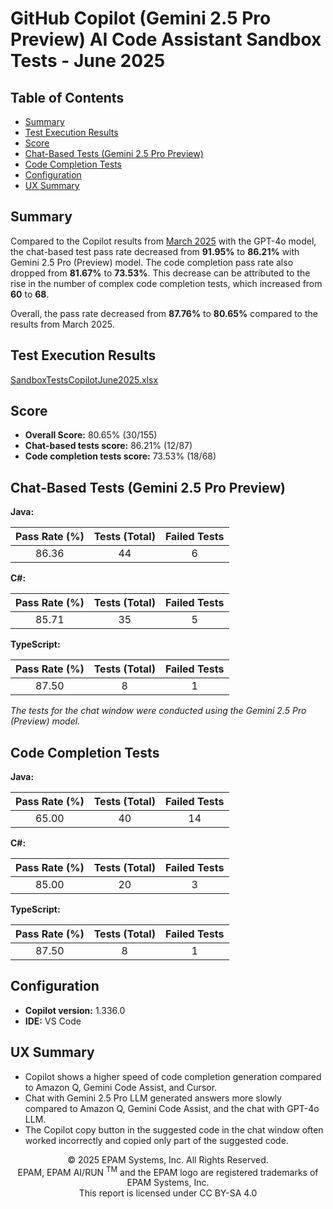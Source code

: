 # GitHub Copilot (Gemini 2.5 Pro Preview) AI Code Assistant Sandbox Tests - June 2025

## Table of Contents

- [Summary](#summary)
- [Test Execution Results](#test-execution-results)
- [Score](#score)
- [Chat-Based Tests (Gemini 2.5 Pro Preview)](#chat-based-tests-gemini-25-pro-preview)
- [Code Completion Tests](#code-completion-tests)
- [Configuration](#configuration)
- [UX Summary](#ux-summary)

## Summary

Compared to the Copilot results from [March 2025](copilot-gpt4o-sandbox-tests-march-2025.md) with the GPT-4o model, the chat-based test pass rate decreased from **91.95%** to **86.21%** with Gemini 2.5 Pro (Preview) model. The code completion pass rate also dropped from **81.67%** to **73.53%**. This decrease can be attributed to the rise in the number of complex code completion tests, which increased from **60** to **68**.

Overall, the pass rate decreased from **87.76%** to **80.65%** compared to the results from March 2025.

## Test Execution Results

[SandboxTestsCopilotJune2025.xlsx](../../../../../reports/2025/SandboxTestsCopilotGemini2.5ProJune2025.xlsx)

## Score

- **Overall Score:** 80.65% (30/155)
- **Chat-based tests score:** 86.21% (12/87)
- **Code completion tests score:** 73.53% (18/68)

## Chat-Based Tests (Gemini 2.5 Pro Preview)

**Java:**

| Pass Rate (%) | Tests (Total) | Failed Tests |
|:-------------:|:-------------:|:------------:|
| 86.36         | 44            | 6            |

**C#:**

| Pass Rate (%) | Tests (Total) | Failed Tests |
|:-------------:|:-------------:|:------------:|
| 85.71         | 35            | 5            |

**TypeScript:**

| Pass Rate (%) | Tests (Total) | Failed Tests |
|:-------------:|:-------------:|:------------:|
| 87.50         | 8             | 1            |

*The tests for the chat window were conducted using the Gemini 2.5 Pro (Preview) model.*

## Code Completion Tests

**Java:**

| Pass Rate (%) | Tests (Total) | Failed Tests |
|:-------------:|:-------------:|:------------:|
| 65.00         | 40            | 14           |

**C#:**

| Pass Rate (%) | Tests (Total) | Failed Tests |
|:-------------:|:-------------:|:------------:|
| 85.00         | 20            | 3            |

**TypeScript:**

| Pass Rate (%) | Tests (Total) | Failed Tests |
|:-------------:|:-------------:|:------------:|
| 87.50         | 8             | 1            |

## Configuration

- **Copilot version:** 1.336.0
- **IDE:** VS Code

## UX Summary

- Copilot shows a higher speed of code completion generation compared to Amazon Q, Gemini Code Assist, and Cursor.
- Chat with Gemini 2.5 Pro LLM generated answers more slowly compared to Amazon Q, Gemini Code Assist, and the chat with GPT-4o LLM.
- The Copilot copy button in the suggested code in the chat window often worked incorrectly and copied only part of the suggested code.

<p style="text-align: center;">    © 2025 EPAM Systems, Inc. All Rights Reserved.<br/>    EPAM, EPAM AI/RUN <sup>TM</sup> and the EPAM logo are registered trademarks of EPAM Systems, Inc.<br>    This report is licensed under CC BY-SA 4.0<br/></p>
